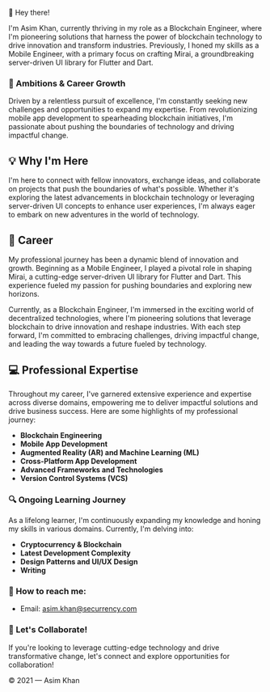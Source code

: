 👋 Hey there!

I'm Asim Khan, currently thriving in my role as a Blockchain Engineer, where I'm pioneering solutions that harness the power of blockchain technology to drive innovation and transform industries. Previously, I honed my skills as a Mobile Engineer, with a primary focus on crafting Mirai, a groundbreaking server-driven UI library for Flutter and Dart.

### 🌟 Ambitions & Career Growth
Driven by a relentless pursuit of excellence, I'm constantly seeking new challenges and opportunities to expand my expertise. From revolutionizing mobile app development to spearheading blockchain initiatives, I'm passionate about pushing the boundaries of technology and driving impactful change.

## 💡 Why I'm Here
I'm here to connect with fellow innovators, exchange ideas, and collaborate on projects that push the boundaries of what's possible. Whether it's exploring the latest advancements in blockchain technology or leveraging server-driven UI concepts to enhance user experiences, I'm always eager to embark on new adventures in the world of technology.

## 💼 Career
My professional journey has been a dynamic blend of innovation and growth. Beginning as a Mobile Engineer, I played a pivotal role in shaping Mirai, a cutting-edge server-driven UI library for Flutter and Dart. This experience fueled my passion for pushing boundaries and exploring new horizons.

Currently, as a Blockchain Engineer, I'm immersed in the exciting world of decentralized technologies, where I'm pioneering solutions that leverage blockchain to drive innovation and reshape industries. With each step forward, I'm committed to embracing challenges, driving impactful change, and leading the way towards a future fueled by technology.

## 💻 Professional Expertise
Throughout my career, I've garnered extensive experience and expertise across diverse domains, empowering me to deliver impactful solutions and drive business success. Here are some highlights of my professional journey:

- **Blockchain Engineering**
- **Mobile App Development**
- **Augmented Reality (AR) and Machine Learning (ML)**
- **Cross-Platform App Development**
- **Advanced Frameworks and Technologies**
- **Version Control Systems (VCS)**

### 🔍 Ongoing Learning Journey
As a lifelong learner, I'm continuously expanding my knowledge and honing my skills in various domains. Currently, I'm delving into:

- **Cryptocurrency & Blockchain** 
- **Latest Development Complexity** 
- **Design Patterns and UI/UX Design** 
- **Writing** 

### 🚀 How to reach me:
- Email: [asim.khan@securrency.com](mailto:asim.khan@securrency.com)

### 🚀 Let's Collaborate!
If you're looking to leverage cutting-edge technology and drive transformative change, let's connect and explore opportunities for collaboration!

© 2021 — Asim Khan
